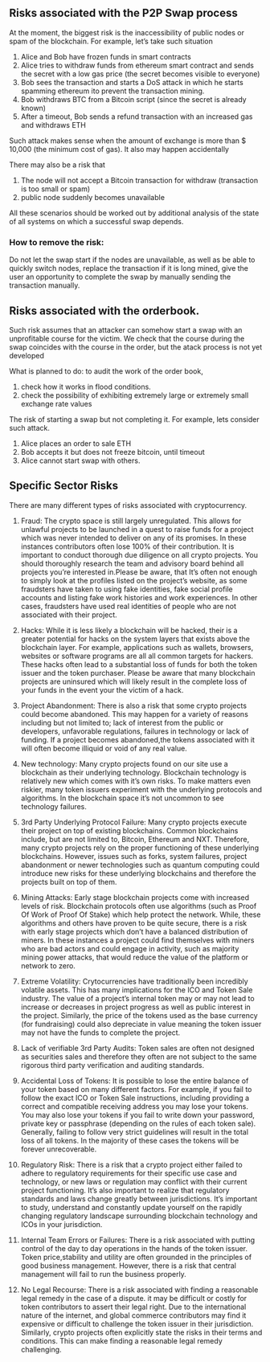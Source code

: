 ## Risks associated with the P2P Swap process
At the moment, the biggest risk is the inaccessibility of public nodes or spam of the blockchain. For example, let’s take such situation

1. Alice and Bob have frozen funds in smart contracts
2. Alice tries to withdraw funds from ethereum smart contract and sends the secret with a low gas price (the secret becomes visible to everyone)
3. Bob sees the transaction and starts a DoS attack in which he starts spamming ethereum ito prevent the transaction mining.
4. Bob withdraws BTC from a Bitcoin script (since the secret is already known)
5. After a timeout, Bob sends a refund transaction with an increased gas and withdraws ETH

Such attack makes sense when the amount of exchange is more than $ 10,000 (the minimum cost of gas). It also may happen accidentally

There may also be a risk that
1. The node will not accept a Bitcoin transaction for withdraw (transaction is too small or spam)
2. public node suddenly becomes unavailable

All these scenarios should be worked out by additional analysis of the state of all systems on which a successful swap depends.

### How to remove the risk:
Do not let the swap start if the nodes are unavailable, as well as be able to quickly switch nodes, replace the transaction if it is long mined, give the user an opportunity to complete the swap by manually sending the transaction manually.

## Risks associated with the orderbook.
Such risk assumes that an attacker can somehow start a swap with an unprofitable course for the victim. We check that the course during the swap coincides with the course in the order, but the atack process is not yet developed

What is planned to do: to audit the work of the order book,
1. check how it works in flood conditions.
2. check the possibility of exhibiting extremely large or extremely small exchange rate values

The risk of starting a swap but not completing it.
For example, lets consider such attack.
1. Alice places an order to sale ETH
2. Bob accepts it but does not freeze bitcoin, until timeout
3. Alice cannot start swap with others.

## Specific Sector Risks
There are many different types of risks associated with cryptocurrency. 

1. Fraud: The crypto space is still largely unregulated. This allows for unlawful projects to be launched in a quest to raise funds for a project which was never intended to deliver on any of its promises. In these instances contributors often lose 100% of their contribution. It is important to conduct thorough due diligence on all crypto projects. You should thoroughly research the team and advisory board behind all projects you’re interested in.Please be aware, that It’s often not enough to simply look at the profiles listed on the project’s website, as some fraudsters  have taken to using fake identities, fake social profile accounts and listing fake work histories and work experiences. In other cases, fraudsters have used real identities of people who are not associated with their project.

2. Hacks: While it is less likely a blockchain will be hacked, their is a greater potential for hacks on the system layers that exists above the blockchain layer. For example, applications such as wallets, browsers, websites or software programs are all all common targets for hackers. These hacks often lead to a substantial loss of funds for both the token issuer and the token purchaser. Please be aware that many blockchain projects are uninsured which will likely result in the complete loss of your funds in the event your the victim of a hack.

3. Project Abandonment: There is also a risk that some crypto projects could become abandoned. This may happen for a variety of reasons including but not limited to; lack of interest from the public or developers, unfavorable regulations, failures in technology or lack of funding. If a project becomes abandoned,the tokens associated with it will often become illiquid or void of any real value.

4. New technology: Many crypto projects found on our site use a blockchain as their underlying technology. Blockchain technology is relatively new which comes with it’s own risks. To make matters even riskier, many token issuers experiment with the underlying protocols and algorithms. In the blockchain space it’s not uncommon to see technology failures.

5. 3rd Party Underlying Protocol Failure: Many crypto projects execute their project on top of existing blockchains. Common blockchains include, but are not limited to, Bitcoin, Ethereum and NXT. Therefore, many crypto projects rely on the proper functioning of these underlying blockchains. However, issues such as forks, system failures, project abandonment or newer technologies such as quantum computing could introduce new risks for these underlying blockchains and therefore the projects built on top of them.

6. Mining Attacks: Early stage blockchain projects come with increased levels of risk. Blockchain protocols often use algorithms (such as Proof Of Work of Proof Of Stake) which help protect the network. While, these algorithms and others have proven to be quite secure, there is a risk with early stage projects which don’t have a balanced distribution of miners. In these instances a project could find themselves with miners who are bad actors and could engage in activity, such as majority mining power attacks, that would reduce the value of the platform or network to zero.

7. Extreme Volatility: Crytocurrencies have traditionally been incredibly volatile assets. This has many implications for the ICO and Token Sale industry. The value of a project’s internal token may or may not lead to increase or decreases in project progress as well as public interest in the project. Similarly, the price of the tokens used as the base currency (for fundraising) could also depreciate in value meaning the token issuer may not have the funds to complete the project.

8. Lack of verifiable 3rd Party Audits: Token sales are often not designed as securities sales and therefore they often are not subject to the same rigorous third party verification and auditing standards.

9. Accidental Loss of Tokens: It is possible to lose the entire balance of your token based on many different factors. For example, if you fail to follow the exact ICO or Token Sale instructions, including providing a correct and compatible receiving address you may lose your tokens. You may also lose your tokens if you fail to write down your password, private key or passphrase (depending on the rules of each token sale). Generally, failing to follow very strict guidelines will result in the total loss of all tokens. In the majority of these cases the tokens will be forever unrecoverable.

10. Regulatory Risk: There is a risk that a crypto project either failed to adhere to regulatory requirements for their specific use case and technology, or new laws or regulation may conflict with their current project functioning. It’s also important to realize that regulatory standards and laws change greatly between jurisdictions. It’s important to study, understand and constantly update yourself on the rapidly changing regulatory landscape surrounding blockchain technology and ICOs in your jurisdiction.

11. Internal Team Errors or Failures: There is a risk associated with putting control of the day to day operations in the hands of the token issuer. Token price,stability and utility are often grounded in the principles of good business management. However, there is a risk that central management will fail to run the business properly.

12. No Legal Recourse: There is a risk associated with finding a reasonable legal remedy in the case of a dispute. it may be difficult or costly for token contributors to assert their legal right. Due to the international nature of the internet, and global commerce contributors may find it expensive or difficult to challenge the token issuer in their jurisdiction. Similarly, crypto projects often explicitly state the risks in their terms and conditions. This can make finding a reasonable legal remedy challenging.
